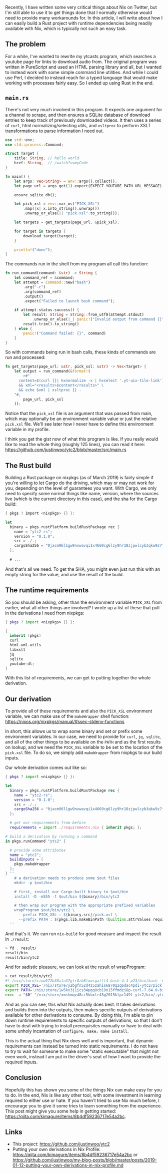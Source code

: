 Recently, I have written some very critical things about Nix on Twitter, but I'm still able to use it to get things done that I normally otherwise would need to provide many workarounds for. In this article, I will write about how I can easily build a Rust project with runtime dependencies being readily available with Nix, which is typically not such an easy task.

## The problem

For a while, I've wanted to rewrite my ytcasts program, which searches a youtube page for links to download audio from. The original program was written in PureScript and used an HTML parsing library and all, but I wanted to instead work with some simple command line utilities. And while I could use Perl, I decided to instead reach for a typed language that would make working with processes fairly easy. So I ended up using Rust in the end.

## `main.rs`

There's not very much involved in this program. It expects one argument for a channel to scrape, and then ensures a SQLite database of download entries to keep track of previously downloaded videos. It then uses a series of `curl`, html normalizing/selecting utils, and `xsltproc` to perform XSLT transformations to parse information I need out.

```rust
use std::env;
use std::process::Command;

struct Target {
    title: String, // hello world
    href: String,  // /watch?v=myCode
}

fn main() {
    let args: Vec<String> = env::args().collect();
    let page_url = args.get(1).expect(EXPECT_YOUTUBE_PATH_URL_MESSAGE);

    ensure_sqlite_db();

    let pick_xsl = env::var_os("PICK_XSL")
        .map(|x| x.into_string().unwrap())
        .unwrap_or_else(|| "pick.xsl".to_string());

    let targets = get_targets(page_url, &pick_xsl);

    for target in targets {
        download_target(target);
    }

    println!("done");
}
```

The commands run in the shell from my program all call this function:

```rust
fn run_command(command: &str) -> String {
    let command_ref = &command;
    let attempt = Command::new("bash")
        .arg("-c")
        .arg(command_ref)
        .output()
        .expect("Failed to launch bash command");

    if attempt.status.success() {
        let result: String = String::from_utf8(attempt.stdout)
            .unwrap_or_else(|_| panic!("Invalid output from command {}", command));
        result.trim().to_string()
    } else {
        panic!("Command failed: {}", command)
    }
}
```

So with commands being run in bash calls, these kinds of commands are run and processed:

```rust
fn get_targets(page_url: &str, pick_xsl: &str) -> Vec<Target> {
    let output = run_command(&format!(
        r#"
      content=$(curl {}| hxnormalize -x | hxselect '.yt-uix-tile-link') \
      && xml="<results>$content</results>" \
      && echo $xml | xsltproc {} -
    "#,
        page_url, pick_xsl
    ));
```

Notice that the `pick_xsl` file is an argument that was passed from main, which may optionally be an environment variable value or just the relative `pick.xsl` file. We'll see later how I never have to define this environment variable in my profile.

I think you get the gist now of what this program is like. If you really would like to read the whole thing (roughly 125 lines), you can read it here: <https://github.com/justinwoo/ytc2/blob/master/src/main.rs>

## The Rust build

Building a Rust package on nixpkgs (as of March 2019) is fairly simple if you're willing to let Cargo do the driving, which may or may not work for you, depending on the level of guarantees you want. With Cargo, we only need to specify some normal things like name, version, where the sources live (which is the current directory in this case), and the sha for the Cargo build:

```rust
{ pkgs ? import <nixpkgs> {} }:

let
  binary = pkgs.rustPlatform.buildRustPackage rec {
    name = "ytc2-rs";
    version = "0.1.0";
    src = ./.;
    cargoSha256 = "0jacm96l1gw9nxwavqi1x4669cg6lzy9hr18zjpwlcyb3qkw9z7f";
  };
  
  # ...
```

And that's all we need. To get the SHA, you might even just run this with an empty string for the value, and use the result of the build.

## The runtime requirements

So you should be asking, other than the environment variable `PICK_XSL` from earlier, what all other things are involved? I wrote up a list of these that pull in the derivations I need from nixpkgs:

```nix
{ pkgs ? import <nixpkgs> {} }:

{
  inherit (pkgs)
  curl
  html-xml-utils
  libxslt
  jq
  sqlite
  youtube-dl;
}
```

With this list of requirements, we can get to putting together the whole derivation.

## Our derivation

To provide all of these requirements and also the `PICK_XSL` environment variable, we can make use of the `makeWrapper` shell function: <https://nixos.org/nixpkgs/manual/#ssec-stdenv-functions>

In short, this allows us to wrap some binary and set or prefix some environment variables. In our case, we need to provide for `curl`, `jq,` `sqlite`, and all of the other things to be available on the `PATH` and as the first results on lookup, and we need the `PICK_XSL` variable to be set to the location of the `pick.xsl` file. To do so, we simply add `makeWrapper` from nixpkgs to our build inputs.

Our whole derivation comes out like so:

```nix
{ pkgs ? import <nixpkgs> {} }:

let
  binary = pkgs.rustPlatform.buildRustPackage rec {
    name = "ytc2-rs";
    version = "0.1.0";
    src = ./.;
    cargoSha256 = "0jacm96l1gw9nxwavqi1x4669cg6lzy9hr18zjpwlcyb3qkw9z7f";
  };

  # get our requirements from before
  requirements = import ./requirements.nix { inherit pkgs; };

# build a derivation by running a command
in pkgs.runCommand "ytc2" {

  # provide some attributes
  name = "ytc2";
  buildInputs = [
    pkgs.makeWrapper
  ];
} ''
    # a derivation needs to produce some $out files
    mkdir -p $out/bin

    # first, install our Cargo-built binary to $out/bin
    install -D -m555 -t $out/bin ${binary}/bin/ytc2

    # then wrap our program with the appropriate prefixed variables
    wrapProgram $out/bin/ytc2 \
      --prefix PICK_XSL : ${binary.src}/pick.xsl \
      --prefix PATH : ${pkgs.lib.makeBinPath (builtins.attrValues requirements)}
  ''
```

And that's it. We can run `nix-build` for good measure and inspect the result in `./result`:

```bash
> fd . result/
result/bin
result/bin/ytc2
```

And for sadistic pleasure, we can look at the result of wrapProgram:

```bash
> cat result/bin/ytc2
#! /nix/store/cinw572b38aln37glr0zb8lxwrgaffl4-bash-4.4-p23/bin/bash -e
export PICK_XSL='/nix/store/y2bgfn52d4z5zahis6870q2q6dac4pdi-ytc2/pick.xsl'${PICK_XSL:+':'}$PICK_XSL
export PATH='/nix/store/1w5kx3j1ics34pgq8cb19n15ffmdzj8p-curl-7.64.0-bin/bin:/nix/store/k92xpgznnmhzdb16arwgh41igi0j92ms-html-xml-utils-7.7/bin:/nix/store/7fj1faysp1lrfiwp5af5gdqj4kqgcs29-jq-1.6-bin/bin:/nix/store/ss50s80lf1bwhxcmjjl3dgycmgpqp7yp-libxslt-1.1.33-bin/bin:/nix/store/lma5my05iidygwc00dlk1g8s40b4vd64-sqlite-3.26.0-bin/bin:/nix/store/bcx9h1nq35iaqg4agsvldryqgcrmrgva-python3.7-youtube-dl-2019.03.01/bin'${PATH:+':'}$PATH
exec -a "$0" "/nix/store/xmshmqv48ci5kbxlr45g2015klpc149l-ytc2/bin/.ytc2-wrapped"  "${extraFlagsArray[@]}" "$@"
```

And as you can see, this what Nix actually does best. It takes derivations and builds them into the outputs, then makes specific outputs of derivations available for other derivations to consume. By doing this, I'm able to pin down runtime requirements to specific outputs of derivations, so that I don't have to deal with trying to install prerequisites manually or have to deal with some unholy incantation of `configure; make; make install`.

This is the actual thing that Nix does well and is important, that dynamic requirements can instead be turned into static requirements. I do not have to try to wait for someone to make some "static executable" that might not even work, instead I am put in the driver's seat of how I want to provide the required inputs.

## Conclusion

Hopefully this has shown you some of the things Nix can make easy for you to do. In the end, Nix is like any other tool, with some investment in learning required to either use or hate. If you haven't tried to use Nix much before, I encourage you to give it some tries to learn something from the experience. This post might give you some help in getting started: <https://qiita.com/kimagure/items/8b4df59236717e54a2bc>.

## Links

* This project: <https://github.com/justinwoo/ytc2>
* Putting your own derivations in Nix Profile: <https://qiita.com/kimagure/items/8b4df59236717e54a2bc> or <https://github.com/justinwoo/my-blog-posts/blob/master/posts/2019-01-12-putting-your-own-derivations-in-nix-profile.md>
